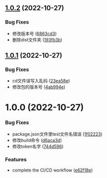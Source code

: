 ## [1.0.2](https://github.com/Lydiayaya/DEMOproject/compare/v1.0.1...v1.0.2) (2022-10-27)


### Bug Fixes

* 修改版本号 ([6863cd3](https://github.com/Lydiayaya/DEMOproject/commit/6863cd3855f1c077d255bd11ac2c8b6368690251))
* 删除dist文件夹 ([193fb3b](https://github.com/Lydiayaya/DEMOproject/commit/193fb3b2329d2e994fd8c8c9fc0409cb0c1ccb9c))

## [1.0.1](https://github.com/Lydiayaya/DEMOproject/compare/v1.0.0...v1.0.1) (2022-10-27)


### Bug Fixes

* cd文件误写入乱码 ([23ea58e](https://github.com/Lydiayaya/DEMOproject/commit/23ea58e07cbf8083fa0f2edce770a9610793c974))
* 修改包的版本号 ([4ab994e](https://github.com/Lydiayaya/DEMOproject/commit/4ab994e91c89869dbc89589f1ea174e00ab06d63))

# 1.0.0 (2022-10-27)


### Bug Fixes

* package.json文件里test文件名错误 ([1f02223](https://github.com/Lydiayaya/DEMOproject/commit/1f022234da1e66ed12a17f6f89a3b0b0f18f461c))
* 修改build命令 ([d6aca3d](https://github.com/Lydiayaya/DEMOproject/commit/d6aca3d34e4b777613aec74620794a3846ba6446))
* 修改token名字 ([744d596](https://github.com/Lydiayaya/DEMOproject/commit/744d5964c64eb51a1905575dee70ad98986e2a66))


### Features

* complete the CI/CD workflow ([e62f18e](https://github.com/Lydiayaya/DEMOproject/commit/e62f18edd59e2d3fcee9653208ca9d7d9cd3cfe7))
